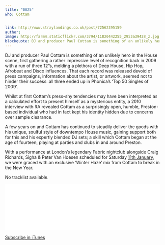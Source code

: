 ```yaml
---
title: "0025"
who: Cottam


link: http://www.straylandings.co.uk/post/72562395159
author:
image: http://farm4.staticflickr.com/3794/11820442255_2953a39428_z.jpg
blockquote: DJ and producer Paul Cottam is something of an unlikely hero in the House scene, first gathering a rather impressive level of recognition back in 2009 with a run of three 12”s, melding a plethora of Deep House, Hip Hop, Afrobeat and Disco influences. That each record was released devoid of press campaigns, information about the artist, or artwork, seemed not to hinder their success: all three ended up in Phonica’s ‘Top 50 Singles of 2009’.
---
```


DJ and producer Paul Cottam is something of an unlikely hero in the House scene, first gathering a rather impressive level of recognition back in 2009 with a run of three 12”s, melding a plethora of Deep House, Hip Hop, Afrobeat and Disco influences. That each record was released devoid of press campaigns, information about the artist, or artwork, seemed not to hinder their success: all three ended up in Phonica’s ‘Top 50 Singles of 2009’.

Whilst at first Cottam’s press-shy tendencies may have been interpreted as a calculated effort to present himself as a mysterious entity, a 2010 interview with RA revealed Cottam as a surprisingly open, humble, Preston-based individual who had in fact kept his identity hidden due to concerns over sample clearance.

A few years on and Cottam has continued to steadily deliver the goods with his unique, soulful style of downtempo House music, gaining support both for this and his expertly blended DJ sets; a skill which Cottam began at the age of fourteen, playing at parties and clubs in and around Preston.

With a performance at London’s legendary Fabric nightclub alongside Craig Richards, Sigha & Peter Van Hoesen scheduled for Saturday [11th January](http://www.fabriclondon.com/club/listing/859), we were graced with an exclusive ‘Winter Haze’ mix from Cottam to break in the New Year.

No tracklist available.

<iframe frameborder="0" height="150" src="//www.mixcloud.com/widget/iframe/?feed=http%3A%2F%2Fwww.mixcloud.com%2Fstraylandings%2F0025-cottam%2F&amp;mini=&amp;stylecolor=&amp;hide_artwork=&amp;embed_type=widget_standard&amp;embed_uuid=05372d5e-baa1-45a6-8f46-3ba3647e4a81&amp;hide_tracklist=&amp;hide_cover=1&amp;autoplay=" width="100%"></iframe>

[Subscribe in iTunes](https://itunes.apple.com/gb/podcast/stray-landings-mix-series/id556425050?mt=2)